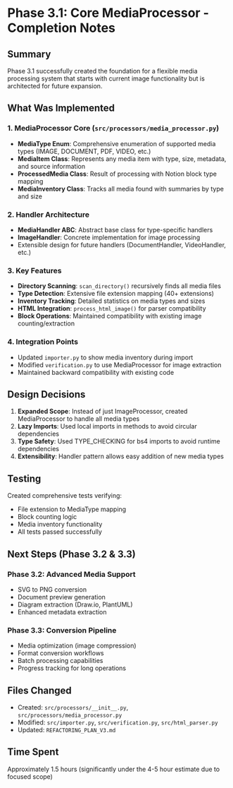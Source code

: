 # Phase 3.1: Core MediaProcessor - Completion Notes

## Summary
Phase 3.1 successfully created the foundation for a flexible media processing system that starts with current image functionality but is architected for future expansion.

## What Was Implemented

### 1. MediaProcessor Core (`src/processors/media_processor.py`)
- **MediaType Enum**: Comprehensive enumeration of supported media types (IMAGE, DOCUMENT, PDF, VIDEO, etc.)
- **MediaItem Class**: Represents any media item with type, size, metadata, and source information
- **ProcessedMedia Class**: Result of processing with Notion block type mapping
- **MediaInventory Class**: Tracks all media found with summaries by type and size

### 2. Handler Architecture
- **MediaHandler ABC**: Abstract base class for type-specific handlers
- **ImageHandler**: Concrete implementation for image processing
- Extensible design for future handlers (DocumentHandler, VideoHandler, etc.)

### 3. Key Features
- **Directory Scanning**: `scan_directory()` recursively finds all media files
- **Type Detection**: Extensive file extension mapping (40+ extensions)
- **Inventory Tracking**: Detailed statistics on media types and sizes
- **HTML Integration**: `process_html_image()` for parser compatibility
- **Block Operations**: Maintained compatibility with existing image counting/extraction

### 4. Integration Points
- Updated `importer.py` to show media inventory during import
- Modified `verification.py` to use MediaProcessor for image extraction
- Maintained backward compatibility with existing code

## Design Decisions

1. **Expanded Scope**: Instead of just ImageProcessor, created MediaProcessor to handle all media types
2. **Lazy Imports**: Used local imports in methods to avoid circular dependencies
3. **Type Safety**: Used TYPE_CHECKING for bs4 imports to avoid runtime dependencies
4. **Extensibility**: Handler pattern allows easy addition of new media types

## Testing
Created comprehensive tests verifying:
- File extension to MediaType mapping
- Block counting logic
- Media inventory functionality
- All tests passed successfully

## Next Steps (Phase 3.2 & 3.3)

### Phase 3.2: Advanced Media Support
- SVG to PNG conversion
- Document preview generation
- Diagram extraction (Draw.io, PlantUML)
- Enhanced metadata extraction

### Phase 3.3: Conversion Pipeline
- Media optimization (image compression)
- Format conversion workflows
- Batch processing capabilities
- Progress tracking for long operations

## Files Changed
- Created: `src/processors/__init__.py`, `src/processors/media_processor.py`
- Modified: `src/importer.py`, `src/verification.py`, `src/html_parser.py`
- Updated: `REFACTORING_PLAN_V3.md`

## Time Spent
Approximately 1.5 hours (significantly under the 4-5 hour estimate due to focused scope)


